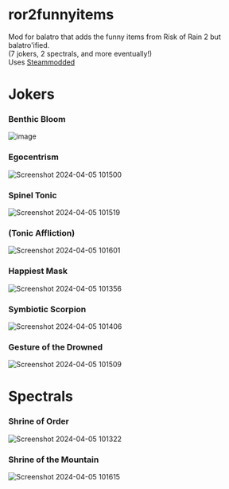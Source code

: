 # ror2funnyitems
Mod for balatro that adds the funny items from Risk of Rain 2 but balatro'ified.\
(7 jokers, 2 spectrals, and more eventually!)\
Uses [Steammodded](https://github.com/Steamopollys/Steamodded/)

# Jokers

### Benthic Bloom
![image](https://github.com/ao-u/ror2funnyitems/assets/114837752/944c92cc-95e9-4cf7-89d6-7f8f853e123c)

### Egocentrism
![Screenshot 2024-04-05 101500](https://github.com/ao-u/ror2funnyitems/assets/114837752/7a08da4f-52ce-446b-b8cc-cce4df05609e)

### Spinel Tonic
![Screenshot 2024-04-05 101519](https://github.com/ao-u/ror2funnyitems/assets/114837752/3aebeb22-b01a-4449-be55-47e0afcce3c4)

### (Tonic Affliction)
![Screenshot 2024-04-05 101601](https://github.com/ao-u/ror2funnyitems/assets/114837752/461fb580-ac8b-48cf-99c4-6b4185537db7)

### Happiest Mask
![Screenshot 2024-04-05 101356](https://github.com/ao-u/ror2funnyitems/assets/114837752/9c804d04-8dac-41aa-8dc5-f7ff7e866e10)

### Symbiotic Scorpion
![Screenshot 2024-04-05 101406](https://github.com/ao-u/ror2funnyitems/assets/114837752/8b2773e9-8a1a-4b0b-a906-d99fe345d301)

### Gesture of the Drowned
![Screenshot 2024-04-05 101509](https://github.com/ao-u/ror2funnyitems/assets/114837752/0213fe96-f556-4fde-bb7a-9a4598952413)

# Spectrals

### Shrine of Order
![Screenshot 2024-04-05 101322](https://github.com/ao-u/ror2funnyitems/assets/114837752/630917dd-3496-4d75-85c2-dd4927818365)

### Shrine of the Mountain
![Screenshot 2024-04-05 101615](https://github.com/ao-u/ror2funnyitems/assets/114837752/aaa6e846-a07f-45a3-a2a7-4a268f92db3c)
